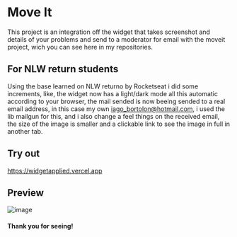 # Move It
This project is an integration off the widget that takes screenshot and details
of your problems and send to a moderator for email with the moveit project, wich
you can see here in my repositories.

## For NLW return students
Using the base learned on NLW returno by Rocketseat i did some increments, like,
the widget now has a light/dark mode all this automatic according to your browser,
the mail sended is now beeing sended to a real email address, in this case my own
iago_bortolon@hotmail.com, i used the lib mailgun for this, and i also change
a feel things on the received email, the size of the image is smaller and a 
clickable link to see the image in full in another tab.


## Try out
https://widgetapplied.vercel.app

## Preview
![image](https://user-images.githubusercontent.com/61669995/167474573-2d47a3b1-a64e-4a1c-918c-4eb0150f0b3c.png)


#### Thank you for seeing!